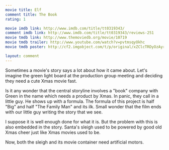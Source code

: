```yaml
---
movie title: Elf
comment title: The Book
rating: 1

movie imdb link: http://www.imdb.com/title/tt0319343/
comment imdb link: http://www.imdb.com/title/tt0319343/reviews-251
movie tmdb link: http://www.themoviedb.org/movie/10719
movie tmdb trailer: http://www.youtube.com/watch?v=pvtmsqyOkhc
movie tmdb poster: http://cf2.imgobject.com/t/p/original/xZClcTRDyOzAyrtGIp6mzSqVpuM.jpg

layout: comment
---
```


Sometimes a movie's story says a lot about how it came about. Let's imagine the green light board at the production group meeting and deciding they need a cute Xmas movie fast.

Is it any wonder that the central storyline involves a "book" company with Green in the name which needs a product by Xmas. In panic, they call in a little guy. He shows up with a formula. The formula of this project is half "Big" and half "The Family Man" and its ilk. Small wonder that the film ends with our little guy writing the story that we see.

I suppose it is well enough done for what it is. But the problem with this is also embedded in the story. Santa's sleigh used to be powered by good old Xmas cheer just like Xmas movies used to be. 

Now, both the sleigh and its movie container need artificial motors.